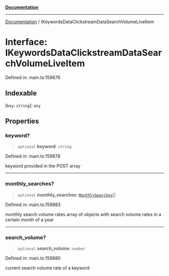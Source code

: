 [**Documentation**](../README.md)

***

[Documentation](../README.md) / IKeywordsDataClickstreamDataSearchVolumeLiveItem

# Interface: IKeywordsDataClickstreamDataSearchVolumeLiveItem

Defined in: main.ts:159876

## Indexable

\[`key`: `string`\]: `any`

## Properties

### keyword?

> `optional` **keyword**: `string`

Defined in: main.ts:159878

keyword provided in the POST array

***

### monthly\_searches?

> `optional` **monthly\_searches**: [`MonthlySearches`](../classes/MonthlySearches.md)[]

Defined in: main.ts:159883

monthly search volume rates
array of objects with search volume rates in a certain month of a year

***

### search\_volume?

> `optional` **search\_volume**: `number`

Defined in: main.ts:159880

current search volume rate of a keyword
